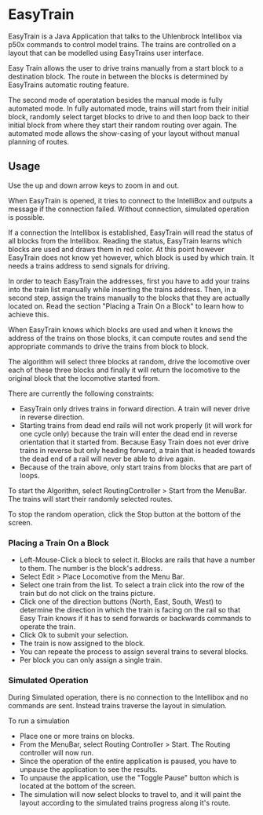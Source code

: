 # EasyTrain

EasyTrain is a Java Application that talks to the Uhlenbrock Intellibox via p50x commands to control model trains. The trains are controlled on a layout that can be modelled using EasyTrains user interface. 

Easy Train allows the user to drive trains manually from a start block to a destination block. The route in between the blocks is determined by EasyTrains automatic routing feature.

The second mode of operatation besides the manual mode is fully automated mode. In fully automated mode, trains will start from their initial block, randomly select target blocks to drive to and then loop back to their initial block from where they start their random routing over again. The automated mode allows the show-casing of your layout without manual planning of routes.

## Usage

Use the up and down arrow keys to zoom in and out.

When EasyTrain is opened, it tries to connect to the IntelliBox and outputs a message if the connection failed. Without connection, simulated operation is possible.

If a connection the Intellibox is established, EasyTrain will read the status of all blocks from the Intellibox. Reading the status, EasyTrain learns which blocks are used and draws them in red color. At this point however EasyTrain does not know yet however, which block is used by which train. It needs a trains address to send signals for driving.

In order to teach EasyTrain the addresses, first you have to add your trains into the train list manually while inserting the trains address. 
Then, in a second step, assign the trains manually to the blocks that they are actually located on. Read the section "Placing a Train On a Block" to learn how to achieve this.

When EasyTrain knows which blocks are used and when it knows the address of the trains on those blocks, it can compute routes and send the appropriate commands to drive the trains from block to block.

The algorithm will select three blocks at random, drive the locomotive over each of these three blocks and finally it will return the locomotive to the original block that the locomotive started from.

There are currently the following constraints:
- EasyTrain only drives trains in forward direction. A train will never drive in reverse direction.
- Starting trains from dead end rails will not work properly (it will work for one cycle only) because the train will enter the dead end in reverse orientation that it started from. Because Easy Train does not ever drive trains in reverse but only heading forward, a train that is headed towards the dead end of a rail will never be able to drive again.
- Because of the train above, only start trains from blocks that are part of loops.

To start the Algorithm, select RoutingController > Start from the MenuBar. The trains will start their randomly selected routes.

To stop the random operation, click the Stop button at the bottom of the screen.

### Placing a Train On a Block

- Left-Mouse-Click a block to select it. Blocks are rails that have a number to them. The number is the block's address.
- Select Edit > Place Locomotive from the Menu Bar.
- Select one train from the list. To select a train click into the row of the train but do not click on the trains picture.
- Click one of the direction buttons (North, East, South, West) to determine the direction in which the train is facing on the rail so that Easy Train knows if it has to send forwards or backwards commands to operate the train.
- Click Ok to submit your selection.
- The train is now assigned to the block.
- You can repeate the process to assign several trains to several blocks.
- Per block you can only assign a single train.

### Simulated Operation

During Simulated operation, there is no connection to the Intellibox and no commands are sent. Instead trains traverse the layout in simulation. 

To run a simulation

- Place one or more trains on blocks.
- From the MenuBar, select Routing Controller > Start. The Routing controller will now run. 
- Since the operation of the entire application is paused, you have to unpause the application to see the results.
- To unpause the application, use the "Toggle Pause" button which is located at the bottom of the screen.
- The simulation will now select blocks to travel to, and it will paint the layout according to the simulated trains progress along it's route.

